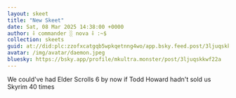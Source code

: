 ```yaml
---
layout: skeet
title: "New Skeet"
date: Sat, 08 Mar 2025 14:38:00 +0000
author: ⸸ commander ░ nova ⸸ :~$
collection: skeets
guid: at://did:plc:zzofxcatgqb5wpkqetnng4wo/app.bsky.feed.post/3ljuqskkwf22a
avatar: /img/avatar/daemon.jpeg
bluesky: https://bsky.app/profile/mkultra.monster/post/3ljuqskkwf22a
---
```


We could've had Elder Scrolls 6 by now if Todd Howard hadn't sold us Skyrim 40 times

